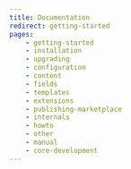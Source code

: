 ```yaml
---
title: Documentation
redirect: getting-started
pages:
    - getting-started
    - installation
    - upgrading
    - configuration
    - content
    - fields
    - templates
    - extensions
    - publishing-marketplace
    - internals
    - howto
    - other
    - manual
    - core-development
---
```

